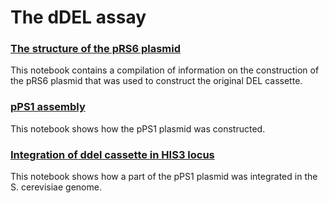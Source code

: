# The dDEL assay


### [The structure of the pRS6 plasmid](The_structure_of_the_pRS6_plasmid.ipynb)

This notebook contains a compilation of information on the construction of the pRS6 plasmid that was used to
construct the original DEL cassette.

### [pPS1 assembly](pPS1_assembly.ipynb)

This notebook shows how the pPS1 plasmid was constructed.

### [Integration of ddel cassette in HIS3 locus](Integration_of_ddel_in_HIS3_locus.ipynb)

This notebook shows how a part of the pPS1 plasmid was integrated in the S. cerevisiae genome.





